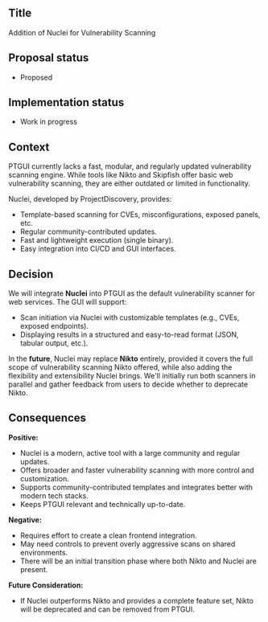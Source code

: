 ## Title

Addition of Nuclei for Vulnerability Scanning

## Proposal status

-   Proposed

## Implementation status

-   Work in progress

## Context

PTGUI currently lacks a fast, modular, and regularly updated vulnerability scanning engine. While tools like Nikto and Skipfish offer basic web vulnerability scanning, they are either outdated or limited in functionality.

Nuclei, developed by ProjectDiscovery, provides:

-   Template-based scanning for CVEs, misconfigurations, exposed panels, etc.
-   Regular community-contributed updates.
-   Fast and lightweight execution (single binary).
-   Easy integration into CI/CD and GUI interfaces.

## Decision

We will integrate **Nuclei** into PTGUI as the default vulnerability scanner for web services. The GUI will support:

-   Scan initiation via Nuclei with customizable templates (e.g., CVEs, exposed endpoints).
-   Displaying results in a structured and easy-to-read format (JSON, tabular output, etc.).

In the **future**, Nuclei may replace **Nikto** entirely, provided it covers the full scope of vulnerability scanning Nikto offered, while also adding the flexibility and extensibility Nuclei brings. We'll initially run both scanners in parallel and gather feedback from users to decide whether to deprecate Nikto.

## Consequences

**Positive:**

-   Nuclei is a modern, active tool with a large community and regular updates.
-   Offers broader and faster vulnerability scanning with more control and customization.
-   Supports community-contributed templates and integrates better with modern tech stacks.
-   Keeps PTGUI relevant and technically up-to-date.

**Negative:**

-   Requires effort to create a clean frontend integration.
-   May need controls to prevent overly aggressive scans on shared environments.
-   There will be an initial transition phase where both Nikto and Nuclei are present.

**Future Consideration:**

-   If Nuclei outperforms Nikto and provides a complete feature set, Nikto will be deprecated and can be removed from PTGUI.
